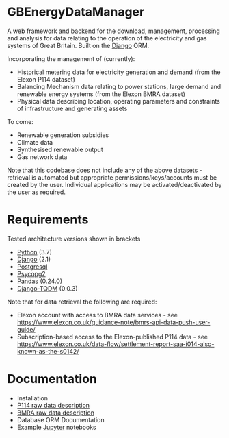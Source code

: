 # GBEnergyDataManager

A web framework and backend for the download, management, processing and analysis for data relating to the operation of the electricity and gas systems of Great Britain. Built on the [Django](https://www.djangoproject.com/) ORM.

Incorporating the management of (currently):

- Historical metering data for electricity generation and demand (from the Elexon P114 dataset)
- Balancing Mechanism data relating to power stations, large demand and renewable energy systems (from the Elexon BMRA dataset)
- Physical data describing location, operating parameters and constraints of infrastructure and generating assets

To come:

- Renewable generation subsidies
- Climate data
- Synthesised renewable output
- Gas network data

Note that this codebase does not include any of the above datasets - retrieval is automated but appropriate permissions/keys/accounts must be created by the user. Individual applications may be activated/deactivated by the user as required.

# Requirements
Tested architecture versions shown in brackets
- [Python](https://www.python.org/) (3.7)
- [Django](https://www.djangoproject.com/) (2.1)
- [Postgresql](https://www.postgresql.org/)
- [Psycopg2](http://initd.org/psycopg/)
- [Pandas](https://pandas.pydata.org/) (0.24.0)
- [Django-TQDM](https://pypi.org/project/django-tqdm/) (0.0.3)

Note that for data retrieval the following are required:
- Elexon account with access to BMRA data services - see https://www.elexon.co.uk/guidance-note/bmrs-api-data-push-user-guide/
- Subscription-based access to the Elexon-published P114 data - see https://www.elexon.co.uk/data-flow/settlement-report-saa-i014-also-known-as-the-s0142/

# Documentation
- Installation
- [P114 raw data description](./docs/P114_data_description.md)
- [BMRA raw data description](./docs/BM_data_description.md)
- Database ORM Documentation
- Example [Jupyter](https://jupyter.org/) notebooks
